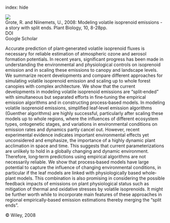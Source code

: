 index: hide

<div class="Citation">
    <div class="Citation-thumb CitationThumb-linked"  data-href="https://doi.org/10.1055/s-2007-964975">
      <img src="https://static.claimspace.cloud/climate-study-static/refs/thumbs/7/Grote_and_Niinemets_2008-thumb.png" />
    </div>

  <div class="Citation-body">
    <div class="Citation-text">Grote, R. and Niinemets, U., 2008: Modeling volatile isoprenoid emissions - a story with split ends. <span class="Article-journal">Plant Biology, </span><span class="Article-volume">10, </span>8-28pp.</div>
    <div class="Citation-links">
      <div class="CitationLink" data-href="https://doi.org/10.1055/s-2007-964975">
        <div class="CitationLink-icon CitationLink-Doi"></div>
        <div class="CitationLink-text">DOI</div>
      </div>
      <div class="CitationLink" data-href="https://scholar.google.com/scholar?q=10.1055/s-2007-964975">
        <div class="CitationLink-icon CitationLink-Scholar"></div>
        <div class="CitationLink-text">Google Scholar</div>
      </div>
    </div>
  </div>
</div>

Accurate prediction of plant‐generated volatile isoprenoid fluxes is necessary for reliable estimation of atmospheric ozone and aerosol formation potentials. In recent years, significant progress has been made in understanding the environmental and physiological controls on isoprenoid emission and in scaling these emissions to canopy and landscape levels. We summarize recent developments and compare different approaches for simulating volatile isoprenoid emission and scaling up to whole forest canopies with complex architecture. We show that the current developments in modeling volatile isoprenoid emissions are “split‐ended” with simultaneous but separated efforts in fine‐tuning the empirical emission algorithms and in constructing process‐based models. In modeling volatile isoprenoid emissions, simplified leaf‐level emission algorithms (Guenther algorithms) are highly successful, particularly after scaling these models up to whole regions, where the influences of different ecosystem types, ontogenetic stages, and variations in environmental conditions on emission rates and dynamics partly cancel out. However, recent experimental evidence indicates important environmental effects yet unconsidered and emphasize, the importance of a highly dynamic plant acclimation in space and time. This suggests that current parameterizations are unlikely to hold in a globally changing and dynamic environment. Therefore, long‐term predictions using empirical algorithms are not necessarily reliable. We show that process‐based models have large potential to capture the influence of changing environmental conditions, in particular if the leaf models are linked with physiologically based whole‐plant models. This combination is also promising in considering the possible feedback impacts of emissions on plant physiological status such as mitigation of thermal and oxidative stresses by volatile isoprenoids. It might be further worth while to incorporate main features of these approaches in regional empirically‐based emission estimations thereby merging the “split ends”.

<div class="Citation-copy">
&copy; Wiley, 2008
</div>